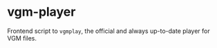 vgm-player
==========

Frontend script to `vgmplay`, the official and always up-to-date player for VGM files.
